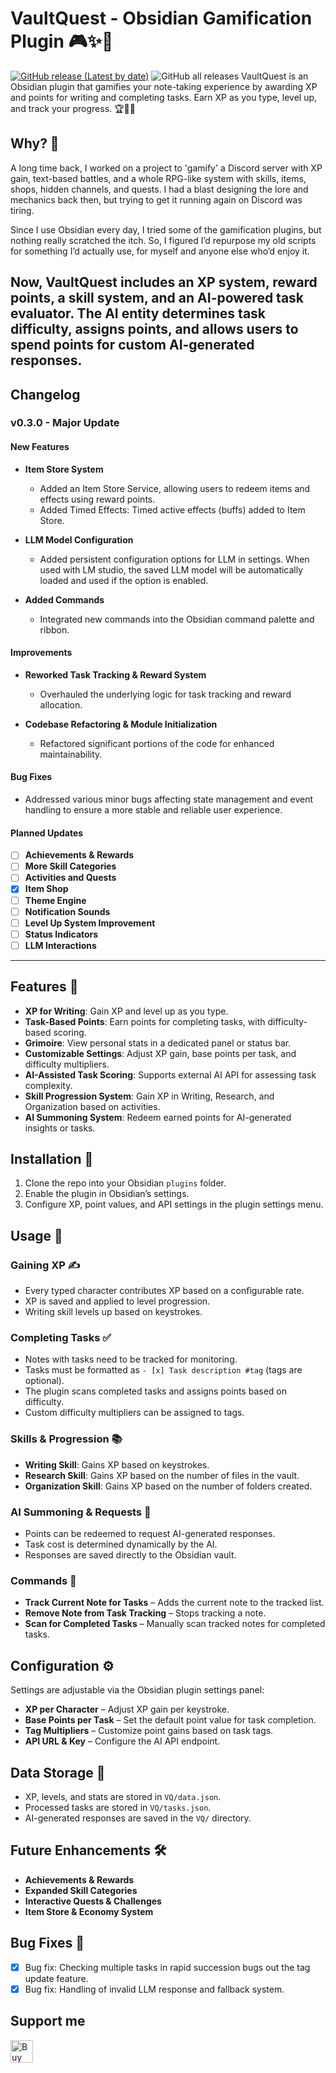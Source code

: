 # VaultQuest - Obsidian Gamification Plugin 🎮✨📜
[![GitHub release (Latest by date)](https://img.shields.io/github/v/release/unseensholar/VaultQuest)](https://github.com/unseensholar/VaultQuest/releases) ![GitHub all releases](https://img.shields.io/github/downloads/unseensholar/VaultQuest/total?color=success)
VaultQuest is an Obsidian plugin that gamifies your note-taking experience by awarding XP and points for writing and completing tasks. Earn XP as you type, level up, and track your progress. 🏆📝🚀

## Why? 🤔
A long time back, I worked on a project to 'gamify' a Discord server with XP gain, text-based battles, and a whole RPG-like system with skills, items, shops, hidden channels, and quests. I had a blast designing the lore and mechanics back then, but trying to get it running again on Discord was tiring.

Since I use Obsidian every day, I tried some of the gamification plugins, but nothing really scratched the itch. So, I figured I’d repurpose my old scripts for something I’d actually use, for myself and anyone else who’d enjoy it.

Now, VaultQuest includes an XP system, reward points, a skill system, and an AI-powered task evaluator. The AI entity determines task difficulty, assigns points, and allows users to spend points for custom AI-generated responses.
---

## Changelog
### v0.3.0 - Major Update

#### New Features
- **Item Store System**  
  - Added an Item Store Service, allowing users to redeem items and effects using reward points.
  - Added Timed Effects: Timed active effects (buffs) added to Item Store.
  
- **LLM Model Configuration**  
  - Added persistent configuration options for LLM in settings. When used with LM studio, the saved LLM model will be automatically loaded and used if the option is enabled.
  
- **Added Commands**  
  - Integrated new commands into the Obsidian command palette and ribbon.

#### Improvements
- **Reworked Task Tracking & Reward System**  
  - Overhauled the underlying logic for task tracking and reward allocation.
  
- **Codebase Refactoring & Module Initialization**  
  - Refactored significant portions of the code for enhanced maintainability.

#### Bug Fixes
- Addressed various minor bugs affecting state management and event handling to ensure a more stable and reliable user experience.

#### Planned Updates
- [ ] **Achievements & Rewards**
- [ ] **More Skill Categories**
- [ ] **Activities and Quests**
- [x] **Item Shop**
- [ ] **Theme Engine**
- [ ] **Notification Sounds**
- [ ] **Level Up System Improvement**
- [ ] **Status Indicators**
- [ ] **LLM Interactions**

---
## Features 🚀
- **XP for Writing**: Gain XP and level up as you type.
- **Task-Based Points**: Earn points for completing tasks, with difficulty-based scoring.
- **Grimoire**: View personal stats in a dedicated panel or status bar.
- **Customizable Settings**: Adjust XP gain, base points per task, and difficulty multipliers.
- **AI-Assisted Task Scoring**: Supports external AI API for assessing task complexity.
- **Skill Progression System**: Gain XP in Writing, Research, and Organization based on activities.
- **AI Summoning System**: Redeem earned points for AI-generated insights or tasks.

## Installation 🔧
1. Clone the repo into your Obsidian `plugins` folder.
2. Enable the plugin in Obsidian’s settings.
3. Configure XP, point values, and API settings in the plugin settings menu.

## Usage 📖
### Gaining XP ✍️
- Every typed character contributes XP based on a configurable rate.
- XP is saved and applied to level progression.
- Writing skill levels up based on keystrokes.

### Completing Tasks ✅
- Notes with tasks need to be tracked for monitoring.
- Tasks must be formatted as `- [x] Task description #tag` (tags are optional).
- The plugin scans completed tasks and assigns points based on difficulty.
- Custom difficulty multipliers can be assigned to tags.

### Skills & Progression 📚
- **Writing Skill**: Gains XP based on keystrokes.
- **Research Skill**: Gains XP based on the number of files in the vault.
- **Organization Skill**: Gains XP based on the number of folders created.

### AI Summoning & Requests 🔮
- Points can be redeemed to request AI-generated responses.
- Task cost is determined dynamically by the AI.
- Responses are saved directly to the Obsidian vault.

### Commands 📜
- **Track Current Note for Tasks** – Adds the current note to the tracked list.
- **Remove Note from Task Tracking** – Stops tracking a note.
- **Scan for Completed Tasks** – Manually scan tracked notes for completed tasks.

## Configuration ⚙️
Settings are adjustable via the Obsidian plugin settings panel:
- **XP per Character** – Adjust XP gain per keystroke.
- **Base Points per Task** – Set the default point value for task completion.
- **Tag Multipliers** – Customize point gains based on task tags.
- **API URL & Key** – Configure the AI API endpoint.

## Data Storage 💾
- XP, levels, and stats are stored in `VQ/data.json`.
- Processed tasks are stored in `VQ/tasks.json`.
- AI-generated responses are saved in the `VQ/` directory.

## Future Enhancements 🛠️
- **Achievements & Rewards**
- **Expanded Skill Categories**
- **Interactive Quests & Challenges**
- **Item Store & Economy System**

## Bug Fixes 🐞
- [x] Bug fix: Checking multiple tasks in rapid succession bugs out the tag update feature.
- [x] Bug fix: Handling of invalid LLM response and fallback system.

## Support me

<a href='https://ko-fi.com/unseenscholar' target='_blank'><img height='36' style='border:0px;height:36px;' src='https://storage.ko-fi.com/cdn/kofi1.png?v=3' border='0' alt='Buy Me a Coffee at ko-fi.com' /></a>

